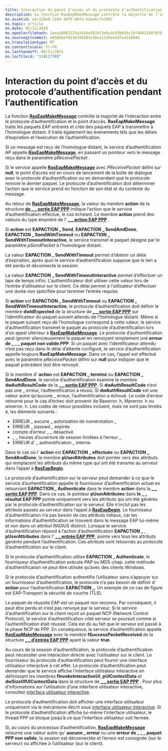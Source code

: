 ```yaml
---
title: Interaction du point d’accès et du protocole d’authentification pendant l’authentification
description: La fonction RasEapMakeMessage contrôle la majorité de l’interaction entre le protocole d’authentification et le point d’accès.
ms.assetid: edc128e0-3104-4df9-80f4-b2aebcfe1087
ms.topic: article
ms.date: 05/31/2018
ms.openlocfilehash: 3aea18883225a2a34e592b73e0cdc93b019c1bf466124976f01851febb2a17d6
ms.sourcegitcommit: e858bbe701567d4583c50a11326e42d7ea51804b
ms.translationtype: MT
ms.contentlocale: fr-FR
ms.lasthandoff: 08/11/2021
ms.locfileid: "119117769"
---
```

# <a name="access-point-and-authentication-protocol-interaction-during-authentication"></a>Interaction du point d’accès et du protocole d’authentification pendant l’authentification

La fonction [**RasEapMakeMessage**](/previous-versions/windows/desktop/legacy/aa363532(v=vs.85)) contrôle la majorité de l’interaction entre le protocole d’authentification et le point d’accès. **RasEapMakeMessage** traite les paquets EAP entrants et crée des paquets EAP à transmettre à l’homologue distant. Il traite également les événements tels que les délais d’expiration et l’exécution de l’authentification.

Si un message est reçu de l’homologue distant, le service d’authentification AP appelle [**RasEapMakeMessage**](/previous-versions/windows/desktop/legacy/aa363532(v=vs.85)), en passant un pointeur vers le message reçu dans le paramètre *pReceivePacket* .

Si le service appelle [**RasEapMakeMessage**](/previous-versions/windows/desktop/legacy/aa363532(v=vs.85)) avec *PReceivePacket* défini sur **null**, le point d’accès est en cours de lancement de la boîte de dialogue avec le protocole d’authentification ou en demandant que le protocole renvoie le dernier paquet. Le protocole d’authentification doit déterminer l’action que le service prend en fonction de son état et du contexte du message.

Au retour de [**RasEapMakeMessage**](/previous-versions/windows/desktop/legacy/aa363532(v=vs.85)), la valeur du membre **action** de la structure [**de \_ \_ sortie EAP PPP**](/windows/desktop/api/Raseapif/ns-raseapif-ppp_eap_output) indique l’action que le service d’authentification effectue, le cas échéant. Le membre **action** prend des valeurs du type énuméré de l' [**\_ \_ action EAP PPP**](/windows/desktop/api/Raseapif/ne-raseapif-ppp_eap_action) .

Si **action** est **EAPACTION \_ Send**, **EAPACTION \_ SendAndDone**, **EAPACTION \_ SendWithTimeout** ou **EAPACTION \_ SendWithTimeoutInteractive**, le service transmet le paquet désigné par le paramètre *pSendPacket* à l’homologue distant.

La valeur **EAPACTION \_ SendWithTimeout** permet d’obtenir un délai d’expiration, après quoi le service d’authentification suppose que le lien a été perdu et déconnecte la session.

La valeur **EAPACTION \_ SendWithTimeoutInteractive** permet d’effectuer un laps de temps infini. L’authentificateur doit utiliser cette valeur lors de l’entrée d’utilisateur sur le client. Ce délai permet à l’utilisateur d’effectuer une durée non spécifiée pour terminer l’entrée requise.

Si **action** est **EAPACTION \_ SendWithTimeout** ou **EAPACTION \_ SendWithTimeoutInteractive**, le protocole d’authentification doit définir le membre **dwIdExpected** de la structure de [**\_ \_ sortie EAP PPP**](/windows/desktop/api/Raseapif/ns-raseapif-ppp_eap_output) sur l’identificateur du paquet suivant attendu de l’homologue distant. Même si le paquet suivant reçu de l’homologue correspond à cette valeur, le service d’authentification transmet le paquet au protocole d’authentification lors d’un appel ultérieur à [**RasEapMakeMessage**](/previous-versions/windows/desktop/legacy/aa363532(v=vs.85)). Le protocole d’authentification peut ignorer silencieusement le paquet en renvoyant simplement une **erreur de \_ \_ \_ paquet non valide PPP**. Si un paquet avec l’identificateur attendu n’est pas reçu dans le délai d’attente configuré, le service d’authentification appelle toujours **RasEapMakeMessage**. Dans ce cas, l’appel est effectué avec le paramètre *pReceivePacket* défini sur **null** pour indiquer que le paquet précédent doit être renvoyé.

Si le membre d' **action** est **EAPACTION \_ terminé** ou **EAPACTION \_ SendAndDone**, le service d’authentification examine le membre **dwAuthResultCode** de la [**\_ \_ sortie EAP PPP**](/windows/desktop/api/Raseapif/ns-raseapif-ppp_eap_output). Si **dwAuthResultCode** n’est pas une \_ erreur, l’authentification a réussi. Si **dwAuthResultCode** est une valeur autre qu’aucune \_ erreur, l’authentification a échoué. Le code d’erreur retourné pour le cas d’échec doit provenir de Raserror. h, Mprerror. h ou winerror. h. Les codes de retour possibles incluent, mais ne sont pas limités à, les éléments suivants :

-   ERREUR \_ aucune \_ autorisation de numérotation \_
-   ERREUR \_ passwd \_ expirée
-   compte d’erreur \_ \_ désactivé
-   \_ \_ heures d’ouverture de session limitées à l’erreur \_
-   ERREUR d' \_ authentification \_ interne

Dans le cas où l' **action** est **EAPACTION \_ effectuée** ou **EAPACTION \_ SendAndDone**, le membre **pUserAttributes** doit pointer vers des attributs qui remplacent les attributs du même type qui ont été transmis au serveur dans l’appel à [**RasEapBegin**](/previous-versions/windows/desktop/legacy/aa363520(v=vs.85)).

Le protocole d’authentification sur le serveur peut demander à ce que le service d’authentification appelle le fournisseur d’authentification actuel en retournant **EAPACTION \_ Authenticate** dans le membre **action** dans la [**\_ \_ sortie EAP PPP**](/windows/desktop/api/Raseapif/ns-raseapif-ppp_eap_output). Dans ce cas, le pointeur **pUserAttributes** dans **le \_ \_ résultat EAP PPP** pointe uniquement vers les attributs qui ont été générés par le protocole d’authentification sur le serveur. Elle n’inclut pas les attributs passés au serveur dans l’appel à [**RasEapBegin**](/previous-versions/windows/desktop/legacy/aa363520(v=vs.85)). Le fournisseur d’authentification n’a pas besoin de ces attributs initiaux, car les informations d’authentification se trouvent dans le message EAP lui-même et non dans un attribut RADIUS distinct. Lorsque le service d’authentification répond à l’action d’authentification **EAPACTION \_** , **pUserAttributes** dans l' [**\_ \_ entrée EAP PPP**](/windows/desktop/api/Raseapif/ns-raseapif-ppp_eap_input), pointe vers tous les attributs générés pendant l’authentification. Ces attributs sont retournés au protocole d’authentification sur le client.

Si le protocole d’authentification utilise **EAPACTION \_ Authenticate**, le fournisseur d’authentification exécute PAP ou MD5-chap. cette méthode d’authentification ne peut être utilisée qu’avec des clients Windows.

Si le protocole d’authentification authentifie l’utilisateur sans s’appuyer sur un fournisseur d’authentification, le protocole n’a pas besoin de définir d' **action** pour l’authentification **EAPACTION \_**. Un exemple de ce cas de figure est EAP-Transport la sécurité de couche (TLS).

Le paquet de réussite EAP est un paquet non reconnu. Par conséquent, il peut être perdu et n’est pas renvoyé par le serveur. Si le service d’authentification sur le client reçoit un paquet NCP (Network Control Protocol), le service d’authentification côté serveur se poursuit comme si l’authentification était réussie. Cela est dû au fait que le serveur est passé à la phase NCP de PPP. En conséquence, le service d’authentification appelle [**RasEapMakeMessage**](/previous-versions/windows/desktop/legacy/aa363532(v=vs.85)) avec le membre **fSuccessPacketReceived** de la structure [**\_ \_ d’entrée EAP PPP**](/windows/desktop/api/Raseapif/ns-raseapif-ppp_eap_input) ayant la valeur **true**.

Au cours de la session d’authentification, le protocole d’authentification peut nécessiter une interaction directe avec l’utilisateur sur le client. Le fournisseur du protocole d’authentification peut fournir une interface utilisateur interactive à cet effet. Le protocole d’authentification peut demander que le service affiche l’interface utilisateur interactive en définissant les membres **fInvokeInteractiveUI**, **pUIContextData** et **dwSizeOfUIContextData** dans la structure de [**\_ \_ sortie EAP PPP**](/windows/desktop/api/Raseapif/ns-raseapif-ppp_eap_output) . Pour plus d’informations sur l’utilisation d’une interface utilisateur interactive, consultez [interface utilisateur interactive](interactive-user-interface.md).

Le protocole d’authentification doit afficher une interface utilisateur uniquement via le mécanisme décrit sous [interface utilisateur interactive](interactive-user-interface.md). Si le protocole d’authentification affiche lui-même l’interface utilisateur, le thread PPP se bloque jusqu’à ce que l’interface utilisateur soit fermée.

Si, au cours du processus d’authentification, [**RasEapMakeMessage**](/previous-versions/windows/desktop/legacy/aa363532(v=vs.85)) retourne une valeur autre qu' **aucune \_ erreur** ou une **erreur de \_ \_ \_ paquet PPP non valide**, la session est déconnectée et l’erreur est consignée (sur le serveur) ou affichée à l’utilisateur (sur le client).

 

 